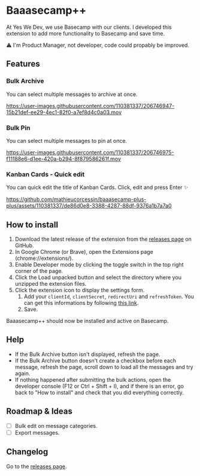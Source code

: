 # Baaasecamp++

At Yes We Dev, we use Basecamp with our clients. I developed this extension to add more functionality to Basecamp and save time.

⚠ I'm Product Manager, not developer, code could propably be improved.

## Features

### Bulk Archive

You can select multiple messages to archive at once.

https://user-images.githubusercontent.com/110381337/206746947-15b21def-ee29-4ec1-82f0-a7ef8d4c0a03.mov

### Bulk Pin

You can select multiple messages to pin at once.

https://user-images.githubusercontent.com/110381337/206746975-f11188e6-d1ee-420a-b294-8f879586261f.mov

### Kanban Cards - Quick edit

You can quick edit the title of Kanban Cards. Click, edit and press Enter ✨

https://github.com/mathieucorcessin/baaasecamp-plus-plus/assets/110381337/de86d0e8-3388-4287-88df-9376a1b7a7a0

## How to install

1. Download the latest release of the extension from the [releases page](https://github.com/mathieucorcessin/baaasecamp-plus-plus/releases) on GitHub.
2. In Google Chrome (or Brave), open the Extensions page (chrome://extensions/).
3. Enable Developer mode by clicking the toggle switch in the top right corner of the page.
4. Click the Load unpacked button and select the directory where you unzipped the extension files.
5. Click the extension icon to display the settings form.
    1. Add your `clientId`, `clientSecret`, `redirectUri` and `refreshToken`. You can get this informations by following [this link](https://github.com/basecamp/api/blob/master/sections/authentication.md#oauth-2-from-scratch).
    2. Save.

Baaasecamp++ should now be installed and active on Basecamp.

## Help

- If the Bulk Archive button isn't displayed, refresh the page.
- If the Bulk Archive button doesn't create a checkbox before each message, refresh the page, scroll down to load all the messages and try again.
- If nothing happened after submitting the bulk actions, open the developer console (F12 or Ctrl + Shift + I), and if there is an error, go back to "How to install" and check that you did everything correctly.

## Roadmap & Ideas

- [ ] Bulk edit on message categories.
- [ ] Export messages.

## Changelog

Go to the [releases page](https://github.com/mathieucorcessin/baaasecamp-plus-plus/releases).
